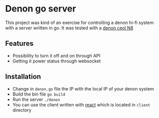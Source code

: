 # Denon go server

This project was kind of an exercise for controlling a denon hi-fi system with a server written in go.
It was tested with a [denon ceol N8](http://www.denon.fr/fr/product/compactsystems/networkmusicsystems/ceoln8)

## Features

* Possibility to turn it off and on through API
* Getting it power status through websocket

## Installation
* Change in `denon.go` file the IP with the local IP of your denon system
* Build the bin file `go build`
* Run the server `./denon`
* You can use the client written with [react](https://facebook.github.io/react/) which is located in `client` directory